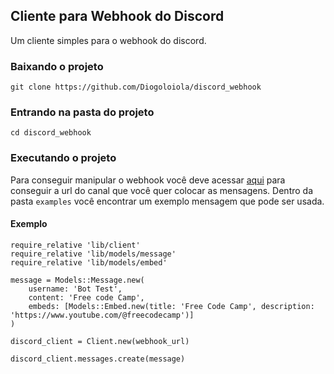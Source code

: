 ## Cliente para Webhook do Discord

Um cliente simples para o webhook do discord.

### Baixando o projeto

    git clone https://github.com/Diogoloiola/discord_webhook

### Entrando na pasta do projeto

    cd discord_webhook

### Executando o projeto

Para conseguir manipular o webhook você deve acessar <a href="https://discord.com/developers/docs/resources/webhook">aqui</a> para conseguir a url do canal
que você quer colocar as mensagens. Dentro da pasta ``examples`` você encontrar um exemplo mensagem que pode ser usada.


#### Exemplo

    require_relative 'lib/client'
    require_relative 'lib/models/message'
    require_relative 'lib/models/embed'

    message = Models::Message.new(
        username: 'Bot Test',
        content: 'Free code Camp',
        embeds: [Models::Embed.new(title: 'Free Code Camp', description: 'https://www.youtube.com/@freecodecamp')]
    )

    discord_client = Client.new(webhook_url)

    discord_client.messages.create(message)

